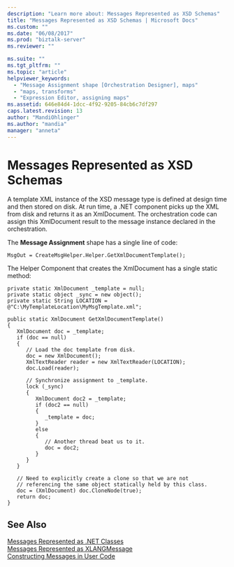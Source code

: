 ```yaml
---
description: "Learn more about: Messages Represented as XSD Schemas"
title: "Messages Represented as XSD Schemas | Microsoft Docs"
ms.custom: ""
ms.date: "06/08/2017"
ms.prod: "biztalk-server"
ms.reviewer: ""

ms.suite: ""
ms.tgt_pltfrm: ""
ms.topic: "article"
helpviewer_keywords: 
  - "Message Assignment shape [Orchestration Designer], maps"
  - "maps, transforms"
  - "Expression Editor, assigning maps"
ms.assetid: 646e84d4-1dcc-4f92-9205-84cb6c7df297
caps.latest.revision: 13
author: "MandiOhlinger"
ms.author: "mandia"
manager: "anneta"
---
```

# Messages Represented as XSD Schemas
A template XML instance of the XSD message type is defined at design time and then stored on disk. At run time, a .NET component picks up the XML from disk and returns it as an XmlDocument. The orchestration code can assign this XmlDocument result to the message instance declared in the orchestration.  
  
 The **Message Assignment** shape has a single line of code:  
  
```  
MsgOut = CreateMsgHelper.Helper.GetXmlDocumentTemplate();  
```  
  
 The Helper Component that creates the XmlDocument has a single static method:  
  
```  
private static XmlDocument _template = null;  
private static object _sync = new object();  
private static String LOCATION = @"C:\MyTemplateLocation\MyMsgTemplate.xml";  
  
public static XmlDocument GetXmlDocumentTemplate()  
{  
   XmlDocument doc = _template;  
   if (doc == null)  
   {  
      // Load the doc template from disk.  
      doc = new XmlDocument();  
      XmlTextReader reader = new XmlTextReader(LOCATION);  
      doc.Load(reader);  
  
      // Synchronize assignment to _template.  
      lock (_sync)  
      {  
         XmlDocument doc2 = _template;  
         if (doc2 == null)  
         {  
            _template = doc;  
         }  
         else  
         {  
            // Another thread beat us to it.  
            doc = doc2;  
         }  
      }  
   }  
  
   // Need to explicitly create a clone so that we are not  
   // referencing the same object statically held by this class.  
   doc = (XmlDocument) doc.CloneNode(true);  
   return doc;  
}  
```  
  
## See Also  
 [Messages Represented as .NET Classes](../core/messages-represented-as-net-classes.md)   
 [Messages Represented as XLANGMessage](../core/messages-represented-as-xlangmessage.md)   
 [Constructing Messages in User Code](../core/constructing-messages-in-user-code.md)
